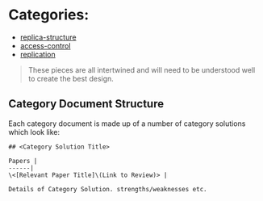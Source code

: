 # Categories:

- [replica-structure](./replica-structure.md)
- [access-control](./access-control.md)
- [replication](./replication.md)

> These pieces are all intertwined and will need to be understood well to create the best design.

## Category Document Structure

Each category document is made up of a number of category solutions which look like:

```
## <Category Solution Title>

Papers |
------|
\<[Relevant Paper Title]\(Link to Review)> |

Details of Category Solution. strengths/weaknesses etc.
```
